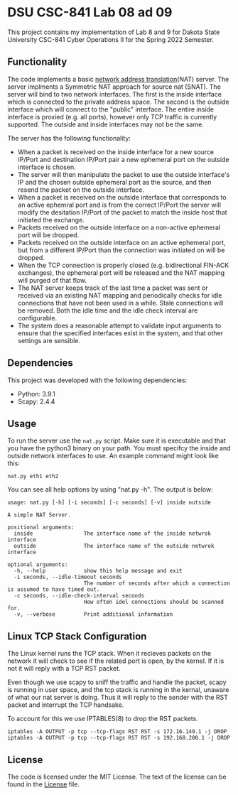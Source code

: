 # DSU CSC-841 Lab 08 ad 09
This project contains my implementation of Lab 8 and 9 for Dakota State University CSC-841 Cyber Operations II for the Spring 2022 Semester.

## Functionality
The code implements a basic [network address translation](https://en.wikipedia.org/wiki/Network_address_translation)(NAT) server.  The server implments a Symmetric NAT approach for source nat (SNAT).  The server will bind to two network interfaces. The first is the inside interface which is connected to the private address space.  The second is the outside interface which will connect to the "public" interface.  The entire inside interface is proxied (e.g. all ports), however only TCP traffic is currently supported. The outside and inside interfaces may not be the same.


The server has the following functionality:
* When a packet is received on the inside interface for a new source IP/Port and destination IP/Port pair a new ephemeral port on the outside interface is chosen.
* The server will then manipulate the packet to use the outside interface's IP and the chosen outside ephemeral port as the source, and then resend the packet on the outside interface.
* When a packet is received on the outside interface that corresponds to an active ephemral port and is from the correct IP/Port the server will modify the desitation IP/Port of the packet to match the inside host that initiated the exchange.
* Packets received on the outside interface on a non-active ephemeral port will be dropped.
* Packets received on the outside interface on an active ephemeral port, but from a different IP/Port than the connection was initiated on will be dropped.
* When the TCP connection is properly closed (e.g. bidirectional FIN-ACK exchanges), the ephemeral port will be released and the NAT mapping will purged of that flow.
* The NAT server keeps track of the last time a packet was sent or received via an existing NAT mapping and periodically checks for idle connections that have not been used in a while.  Stale connections will be removed.  Both the idle time and the idle check interval are configurable.
* The system does a reasonable attempt to validate input arguments to ensure that the specified interfaces exist in the system, and that other settings are sensible.


## Dependencies
This project was developed with the following dependencies:
* Python: 3.9.1
* Scapy:  2.4.4

## Usage
To run the server use the `nat.py` script.  Make sure it is executable and that you have the python3 binary on your path. You must specifcy the inside and outside network interfaces to use.  An example command might look like this:

```shell
nat.py eth1 eth2
```

You can see all help options by using "nat.py -h".  The output is below:

```shell
usage: nat.py [-h] [-i seconds] [-c seconds] [-v] inside outside

A simple NAT Server.

positional arguments:
  inside                The interface name of the inside netwrok interface
  outside               The interface name of the outside netwrok interface

optional arguments:
  -h, --help            show this help message and exit
  -i seconds, --idle-timeout seconds
                        The number of seconds after which a connection is assumed to have timed out.
  -c seconds, --idle-check-interval seconds
                        How often idel connections should be scanned for.
  -v, --verbose         Print additional information
```

## Linux TCP Stack Configuration
The Linux kernel runs the TCP stack. When it recieves packets on the network it will check to see if the related port is open, by the kernel.  If it is not it will reply with a TCP RST packet.

Even though we use scapy to sniff the traffic and handle the packet, scapy is running in user space, and the tcp stack is running in the kernal, unaware of what our nat server is doing.  Thus it will reply to the sender with the RST packet and interrupt the TCP handsake.

To account for this we use IPTABLES(8) to drop the RST packets.

```shell
iptables -A OUTPUT -p tcp --tcp-flags RST RST -s 172.16.149.1 -j DROP
iptables -A OUTPUT -p tcp --tcp-flags RST RST -s 192.168.200.1 -j DROP
```

## License
The code is licensed under the MIT License. The text of the license can be found in the [License](License) file.